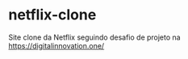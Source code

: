 # netflix-clone
Site clone da Netflix seguindo desafio  de projeto na https://digitalinnovation.one/
